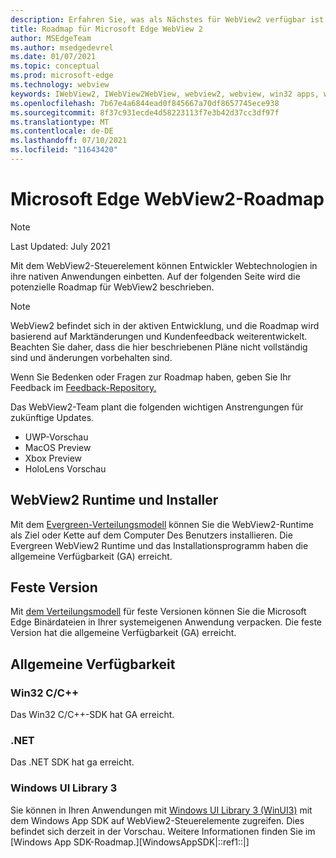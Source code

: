 ```yaml
---
description: Erfahren Sie, was als Nächstes für WebView2 verfügbar ist.
title: Roadmap für Microsoft Edge WebView 2
author: MSEdgeTeam
ms.author: msedgedevrel
ms.date: 01/07/2021
ms.topic: conceptual
ms.prod: microsoft-edge
ms.technology: webview
keywords: IWebView2, IWebView2WebView, webview2, webview, win32 apps, win32, edge, ICoreWebView2, ICoreWebView2Host, browser control, edge html
ms.openlocfilehash: 7b67e4a6844ead0f845667a70df8657745ece938
ms.sourcegitcommit: 8f37c931ecde4d58223113f7e3b42d37cc3df97f
ms.translationtype: MT
ms.contentlocale: de-DE
ms.lasthandoff: 07/10/2021
ms.locfileid: "11643420"
---
```

# <a name="microsoft-edge-webview2-roadmap"></a>Microsoft Edge WebView2-Roadmap  

> [!NOTE]
> Last Updated: July 2021  

Mit dem WebView2-Steuerelement können Entwickler Webtechnologien in ihre nativen Anwendungen einbetten.  Auf der folgenden Seite wird die potenzielle Roadmap für WebView2 beschrieben.  

> [!NOTE]
> WebView2 befindet sich in der aktiven Entwicklung, und die Roadmap wird basierend auf Marktänderungen und Kundenfeedback weiterentwickelt. Beachten Sie daher, dass die hier beschriebenen Pläne nicht vollständig sind und änderungen vorbehalten sind.  

Wenn Sie Bedenken oder Fragen zur Roadmap haben, geben Sie Ihr Feedback im [Feedback-Repository.][GithubMicrosoftedgeWebviewfeedbackMain]  

Das WebView2-Team plant die folgenden wichtigen Anstrengungen für zukünftige Updates.  

* UWP-Vorschau
* MacOS Preview
* Xbox Preview
* HoloLens Vorschau

## <a name="webview2-runtime-and-installer"></a>WebView2 Runtime und Installer  

Mit dem [Evergreen-Verteilungsmodell][ConceptDistributionEvergreenModel] können Sie die WebView2-Runtime als Ziel oder Kette auf dem Computer Des Benutzers installieren.  Die Evergreen WebView2 Runtime und das Installationsprogramm haben die allgemeine Verfügbarkeit \(GA\) erreicht.  

## <a name="fixed-version"></a>Feste Version  

Mit [dem Verteilungsmodell][ConceptsDistributionFixedVersionModel] für feste Versionen können Sie die Microsoft Edge Binärdateien in Ihrer systemeigenen Anwendung verpacken.  Die feste Version hat die allgemeine Verfügbarkeit \(GA\) erreicht.  

## <a name="general-availability"></a>Allgemeine Verfügbarkeit  

### <a name="win32-cc"></a>Win32 C/C++  

Das Win32 C/C++-SDK hat GA erreicht.  

### <a name="net"></a>.NET  

Das .NET SDK hat ga erreicht. 

### <a name="windows-ui-library-3"></a>Windows UI Library 3

Sie können in Ihren Anwendungen mit [Windows UI Library 3 (WinUI3)][UwpToolkitsWinui3Index] mit dem Windows App SDK auf WebView2-Steuerelemente zugreifen. Dies befindet sich derzeit in der Vorschau. Weitere Informationen finden Sie im [Windows App SDK-Roadmap.][WindowsAppSDK|::ref1::|]

 
<!-- links -->  

[WindowsAppSDKRoadmap]: https://github.com/microsoft/WindowsAppSDK/blob/main/docs/roadmap.md "Fahrplan"
[ConceptDistributionEvergreenModel]: ./concepts/distribution.md#evergreen-distribution-mode "Evergreen-Verteilungsmodell – Verteilung von Anwendungen mithilfe von WebView2 | Microsoft-Dokumente"  
[ConceptsDistributionFixedVersionModel]: ./concepts/distribution.md#fixed-version-distribution-mode "Verteilungsmodell für feste Versionen – Verteilung von Anwendungen mithilfe von WebView2 | Microsoft-Dokumente"  

[UwpToolkitsWinui3Index]: /uwp/toolkits/winui3/index "Windows UI Library 3.0 Preview 1 (Mai 2020) | Microsoft-Dokumente"  

[GithubMicrosoftedgeWebviewfeedbackMain]: https://github.com/MicrosoftEdge/WebViewFeedback "WebView-Feedback – MicrosoftEdge/WebViewFeedback | GitHub"  

[GithubMicrosoftUiXamlRoadmap]: https://github.com/microsoft/microsoft-ui-xaml/blob/master/docs/roadmap.md "Windows Benutzeroberflächenbibliothek-Roadmap – microsoft/microsoft-ui-xaml-| GitHub"  

